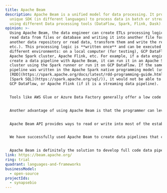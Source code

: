 ```yaml
---
title: Apache Beam
description: Apache Beam is a unified model for data processing. It provides a
  unique SDK (in different languages) to process data in batch or streaming
  using different Data processing tools (DataFlow, Spark, Flink, Dask).
opinion: >-
  Using Apache Beam, the data engineer can create ETLs processing logic (like
  read data from files or database and writing it into another file format or
  another data repository or read data, transform them and write the result,
  etc.). This processing logic is **written once** and can be executed in
  different environments: on a local computer (for testing), GCP DataFlow, an
  Apache Spark cluster, Apache Flink, etc. For example, if a data engineer
  create a data pipeline with Apache Beam, it can run it in an Apache Spark
  cluster using the Spark runner or run it on GCP DataFlow. If the same data
  pipeline was written in the Apache Spark native programming model (using
  [RDD](https://spark.apache.org/docs/latest/rdd-programming-guide.html) or
  [Spark SQL](https://spark.apache.org/sql/)), it would not be able to run on
  GCP DataFlow, or Apache Flink (if it is a streaming data pipeline).


  Tools like AWS Glue or Azure Data Factory generally offer a low code environment to create the ETLs and then execute those ETLs on a specific backend like an Apache Spark cluster or an Hadoop MapReduce cluster. Apache Beam just compares to their pipeline editor environment, but as a full-code approach.


  Another advantage of using Apache Beam is that the programmer can leverage parallel computing without handling the orchestration challenges associated with it.


  Apache Beam API provides ways to read or write into most of the established data repositories (files on local or in the cloud, BigQuery, Hive Table, SQL tables, etc.).


  We have successfully used Apache Beam to create data pipelines that can be run locally when the dataset is small or using multiple machines in DataFlow when the dataset is large, without having to rewrite the code. The data pipelines were generally reading from BigQuery tables and files in GCS and writing results in other BigQuery tables and/or files in GCS. It was a strategic decision at the beginning of the project, to be able to reuse the data transformation in case that at some point, the solution is migrated to another Cloud provider and we may need to move from DataFlow to Apache Spark.


  Apache Beam is definitely the solution to develop full code data pipelines to execute on GCP DataFlow. However, the Apache Beam runners may be less optimized than the native programming model for other environments (for example: using RDD or Spark SQL on an Apache Spark cluster), But it could be a good candidate to prototype faster and being able to shift from one environment to the other depending on the future opportunities.
link: https://beam.apache.org/
ring: trial
quadrant: languages-and-frameworks
businessModel:
  - open-source
projectIds:
  - synapsebio
---
```

